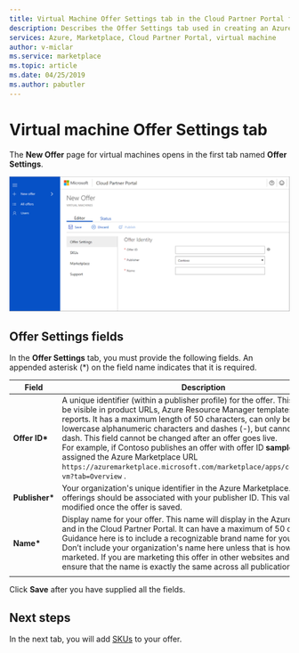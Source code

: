 ```yaml
---
title: Virtual Machine Offer Settings tab in the Cloud Partner Portal for Azure Marketplace 
description: Describes the Offer Settings tab used in creating an Azure Marketplace VM offer.
services: Azure, Marketplace, Cloud Partner Portal, virtual machine
author: v-miclar
ms.service: marketplace
ms.topic: article
ms.date: 04/25/2019
ms.author: pabutler
---
```


# Virtual machine Offer Settings tab

The **New Offer** page for virtual machines opens in the first tab named **Offer Settings**.  

![New Offer page for virtual machines](./media/publishvm_004.png)


## Offer Settings fields

In the **Offer Settings** tab, you must provide the following fields.  An appended asterisk (*) on the field name indicates that it is required. 

|  **Field**       |     **Description**                                                          |
|  ---------       |     ---------------                                                          |
| **Offer ID\***   | A unique identifier (within a publisher profile) for the offer. This identifier will be visible in product URLs, Azure Resource Manager templates, and billing reports. It has a maximum length of 50 characters, can only be composed of lowercase alphanumeric characters and dashes (-), but cannot end in a dash. This field cannot be changed after an offer goes live. <br> For example, if Contoso publishes an offer with offer ID **sample-vm**, it is assigned the Azure Marketplace URL `https://azuremarketplace.microsoft.com/marketplace/apps/contoso.sample-vm?tab=Overview` . |
| **Publisher\***  | Your organization's unique identifier in the Azure Marketplace. All your offerings should be associated with your publisher ID. This value cannot be modified once the offer is saved. |
| **Name\***       | Display name for your offer. This name will display in the Azure Marketplace and in the Cloud Partner Portal. It can have a maximum of 50 characters. Guidance here is to include a recognizable brand name for your product. Don’t include your organization's name here unless that is how it is marketed. If you are marketing this offer in other websites and publications, ensure that the name is exactly the same across all publications. |
|   |   |
 
Click **Save** after you have supplied all the fields. 


## Next steps

In the next tab, you will add [SKUs](./cpp-skus-tab.md) to your offer.
